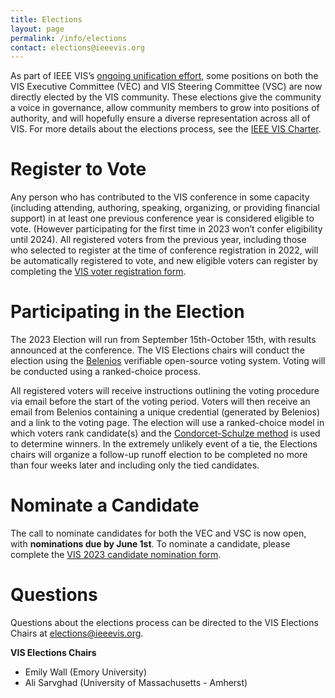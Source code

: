 ```yaml
---
title: Elections
layout: page
permalink: /info/elections
contact: elections@ieeevis.org
---
```


As part of IEEE VIS’s [ongoing unification effort](http://ieeevis.org/year/2020/blog/things-are-changing-2021), some positions on both the VIS Executive Committee (VEC) and VIS Steering Committee (VSC) are now directly elected by the VIS community. These elections give the community a voice in governance, allow community members to grow into positions of authority, and will hopefully ensure a diverse representation across all of VIS. For more details about the elections process, see the [IEEE VIS Charter](/governance/IEEE-governance-structure).

# Register to Vote
Any person who has contributed to the VIS conference in some capacity (including attending, authoring, speaking, organizing, or providing financial support) in at least one previous conference year is considered eligible to vote. (However participating for the first time in 2023 won’t confer eligibility until 2024). All registered voters from the previous year, including those who selected to register at the time of conference registration in 2022, will be automatically registered to vote, and new eligible voters can register by completing the [VIS voter registration form](https://forms.gle/xKauNKxPDfuPYZtg8).

# Participating in the Election
The 2023 Election will run from September 15th-October 15th, with results announced at the conference. The VIS Elections chairs will conduct the election using the [Belenios](https://www.belenios.org/) verifiable open-source voting system. Voting will be conducted using a ranked-choice process. 

All registered voters will receive instructions outlining the voting procedure via email before the start of the voting period. Voters will then receive an email from Belenios containing a unique credential (generated by Belenios) and a link to the voting page. The election will use a ranked-choice model in which voters rank candidate(s) and the [Condorcet-Schulze method](https://en.wikipedia.org/wiki/Schulze_method) is used to determine winners. In the extremely unlikely event of a tie, the Elections chairs will organize a follow-up runoff election to be completed no more than four weeks later and including only the tied candidates.

<!-- # 2022 Candidates
Please visit the [VSC Candidates](/year/2022/info/vsc-candidates) and [VEC Candidates](/year/2022/info/vec-candidates) pages for bios and campaign statements from all candidates running in this year’s election.
 -->
# Nominate a Candidate
The call to nominate candidates for both the VEC and VSC is now open, with **nominations due by June 1st**. To nominate a candidate, please complete the [VIS 2023 candidate nomination form](https://forms.gle/Le53ZXDHsymZB7Ne6). 

# Questions
Questions about the elections process can be directed to the VIS Elections Chairs at [elections@ieeevis.org](mailto:elections@ieeevis.org).

**VIS Elections Chairs**
* Emily Wall (Emory University)
* Ali Sarvghad (University of Massachusetts - Amherst)
